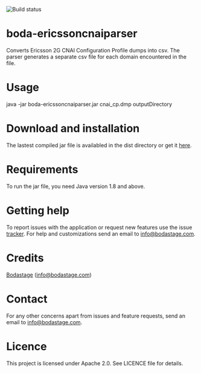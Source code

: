 ![Build status](https://api.travis-ci.org/bodastage/boda-ericssoncnaiparser.svg?branch=master)

# boda-ericssoncnaiparser
Converts Ericsson 2G CNAI Configuration Profile dumps  into csv. The parser generates a separate csv file for each domain encountered in the file.

# Usage
java -jar  boda-ericssoncnaiparser.jar cnai_cp.dmp outputDirectory

# Download and installation
The lastest compiled jar file is availabled in the dist directory or get it [here](https://github.com/boda-stage/boda-ericssoncnaiparser/raw/master/dist/boda-ericssoncnaiparser.jar).

# Requirements
To run the jar file, you need Java version 1.8 and above.

# Getting help
To report issues with the application or request new features use the issue [tracker](https://github.com/boda-stage/boda-ericssoncnaiparser/issues). For help and customizations send an email to info@bodastage.com.

# Credits
[Bodastage](http://bodastage.com)  (info@bodastage.com)

# Contact
For any other concerns apart from issues and feature requests, send an email to info@bodastage.com.

# Licence
This project is licensed under Apache 2.0. See LICENCE file for details.
